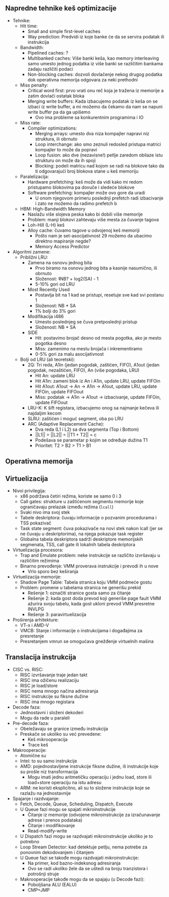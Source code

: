 ## Napredne tehnike keš optimizacije
- Tehnike:
    - Hit time:
        - Small and simple first-level caches
        - Way prediction: Predvidi iz koje banke će da se servira podatak ili instrukcija
    - Bandwidth:
        - Pipelined caches: ?
        - Multibanked caches: Više banki keša, kao memory interleaving samo umesto jednog podatka iz više banki se različitim bankama zadaju različiti podaci
        - Non-blocking caches: dozvoli dovlačenje nekog drugog podatka dok operativna memorija odgovara za neki prethodni
    - Miss penalty:
        - Critical word first: prvo vrati onu reč koja je tražena iz memorije a zatim dovlači ostatak bloka
        - Merging write buffers: Kada izbacujemo podatak iz keša on se izbaci iz write buffer, a mi možemo da čekamo da nam se napuni write buffer pa da ga upišemo
            - Ovo ima probleme sa konkurentnim programima i IO
    - Miss rate:
        - Compiler optimizations:
            - Merging arrays: umesto dva niza kompajler napravi niz struktura, ili obrnuto
            - Loop interchange: ako smo zeznuli redosled pristupa matrici kompajler to može da popravi
            - Loop fusion: ako dve (nezavisne!) petlje zaredom obilaze istu strukturu on može da ih spoji
            - Blocking: podeli matricu nad kojom se radi na blokove tako da ti odgovarajući broj blokova stane u keš memoriju
    - Paralelizacija:
        - Hardware prefetching: keš može da vidi kako mi redom pristupamo blokovima pa dovuče i sledeće blokove
        - Software prefetching: kompajler može ovo gore da uradi
            - U onom njegovom primeru poslednji prefetch radi izbacivanje i zato ne možemo da radimo prefetch b
    - HBM: High-Bandwidth Memory
        - Naslažu više slojeva peska kako bi dobili više memorije
        - Problem: manji blokovi zahtevaju više mesta za čuvanje tagova
        - Loh-Hill (L-H) keš
        - Alloy cache: čuvamo tagove u odvojenoj keš memoriji
            - Pošto nam je set-asocijativnost 29 možemo da ubacimo direktno mapiranje negde?
            - Memory Access Predictor
- Algoritmi zamene:
    - Približni LRU:
        - Zamena na osnovu jednog bita
            - Prvo biramo na osnovu jednog bita a kasnije nasumično, ili obrnuto
            - Složenost: ~~1~~NB? + log2(SA) - 1
            - 5-10% gori od LRU
        - Most Recently Used
            - Postavlja bit na 1 kad se pristupi, resetuje sve kad svi postanu 1
            - Složenost: NB * SA
            - 1% bolji do 3% gori
        - Modifikacija i486
            - Umesto poslednjeg se čuva pretposlednji pristup
            - Složenost: NB * SA
        - SIDE
            - Hit: postavimo brojač desno od mesta pogotka, ako je mesto pogotka desno
            - Miss: zamenimo na mestu brojača i inkrementiramo
            - 0-5% gori za malu asocijativnost
    - Bolji od LRU (ali teoretski):
        - 2Q: Tri reda, A1in (jedan pogodak, zaštićen, FIFO), A1out (jedan pogodak, nezaštićen, FIFO), An (više pogodaka, LRU)
            - Hit An: update LRU
            - Hit A1in: zameni blok iz An i A1in, update LRU, update FIFOin
            - Hit A1out: A1out -> An -> A1in -> A1out, update LRU, update FIFOin, update FIFOout
            - Miss: podatak -> A1in -> A1out -> izbacivanje, update FIFOin, update FIFOout
        - LRU-K: K šift registara, izbacujemo onog sa najmanje kečeva ili najdaljim kecom
        - SLRU: zaštićen i moguć segment, oba po LRU
        - ARC (Adaptive Replacement Cache):
            - Dva reda (L1 i L2) sa dva segmenta (Top i Bottom)
            - ||L1|| = ||L2|| = ||T1 + T2|| = c
            - Podešava se parametar p kojim se određuje dužina T1
            - Prioritet: T2 > B2 > T1 > B1

## Operativna memorija


## Virtuelizacija
- Nivoi privilegija:
    - x86 podržava četiri režima, koriste se samo 0 i 3
    - Call gates: strukture u zaštićenom segmentu memorije koje ograničavaju prelazak između režima (`lcall`)
    - Svaki nivo ima svoj stek
    - Tabele deskriptora: čuvaju informacije o pozvanim procedurama i TSS pokazivač
    - Task state segment: čuva pokazivače na novi stek nakon lcall (jer se ne čuvaju u deskriptorima), na njega pokazuje task register
    - Globalna tabela deskriptora sadrži deskriptore memorijskih segmenata, TSS, call gate ili lokalnih tabela deskriptora
- Virtuelizacija procesora:
    - Trap and Emulate problem: neke instrukcije se različito izvršavaju u različitim režimima
    - Binarno prevođenje: VMM proverava instrukcije i prevodi ih u nove
        - Vrlo sporo bez keširanja
- Virtuelizacija memorije:
    - Shadow Page Table: Tabela stranica koju VMM podmeće gostu
    - Problem: promene u tabelama stranica ne generišu prekid
        - Rešenje 1: označiti stranice gosta samo za čitanje
        - Rešenje 2: kada gost doda prevod koji generiše page fault VMM ažurira svoju tabelu, kada gost ukloni prevod VMM presretne INVLPG
        - Rešenje 3: paravirtuelizacija
- Proširenja arhitekture:
    - VT-x i AMD-V
    - VMCB: Stanje i informacije o instrukcijama i događajima za presretanje
    - Presretanjem vmrun se omogućava gnežđenje virtuelnih mašina

## Translacija instrukcija
- CISC vs. RISC:
    - RISC izvršavanje traje jedan takt
    - RISC ima ožičenu realizaciju
    - RISC je load/store
    - RISC nema mnogo načina adresiranja
    - RISC instrukcije su fiksne dužine
    - RISC ima mnogo registara
- Decode faza:
    - Jednostavni i složeni dekoderi
    - Mogu da rade u paraleli
- Pre-decode faza:
    - Obeležavaju se granice između instrukcija
    - Preskače se ukoliko su već prevedene:
        - Keš mikrooperacija
        - Trace keš
- Makrooperacije:
    - Atomične su
    - Intel: to su samo instrukcije
    - AMD: pojednostavljene instrukcije fiksne dužine, ili instrukcije koje su prošle niz transformacija
        - Mogu imati jednu aritmetičku operaciju i jednu load, store ili load+store operaciju na istu adresu
    - ARM: ne koristi eksplicitno, ali su to složene instrukcije koje se razlažu na jednostavnije
- Spajanje i razdvajanje:
    - Fetch, Decode, Queue, Scheduling, Dispatch, Execute
    - U Queue fazi mogu se spajati mikroinstrukcije
        - Čitanje iz memorije (odvojene mikroinstrukcije za izračunavanje adrese i prenos podataka)
        - Čitanje i modifikovanje
        - Read-modify-write
    - U Dispatch fazi mogu se razdvajati mikroinstrukcije ukoliko je to potrebno
    - Loop Stream Detector: kad detektuje petlju, nema potrebe za ponovnim dekodovanjem i čitanjem
    - U Queue fazi se takođe mogu razdvajati mikroinstrukcije:
        - Na primer, kod bazno-indeksnog adresiranja
        - Ovo se radi ukoliko žele da se uštedi na broju tranzistora i potrošnji struje
    - Makrooperacije takođe mogu da se spajaju (u Decode fazi):
        - Poboljšana ALU (EALU)
        - CMP+JMP
